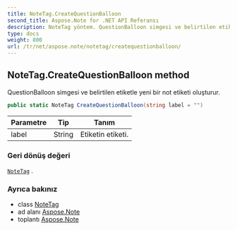 ```yaml
---
title: NoteTag.CreateQuestionBalloon
second_title: Aspose.Note for .NET API Referansı
description: NoteTag yöntem. QuestionBalloon simgesi ve belirtilen etiketle yeni bir not etiketi oluşturur.
type: docs
weight: 800
url: /tr/net/aspose.note/notetag/createquestionballoon/
---
```

## NoteTag.CreateQuestionBalloon method

QuestionBalloon simgesi ve belirtilen etiketle yeni bir not etiketi oluşturur.

```csharp
public static NoteTag CreateQuestionBalloon(string label = "")
```

| Parametre | Tip | Tanım |
| --- | --- | --- |
| label | String | Etiketin etiketi. |

### Geri dönüş değeri

[`NoteTag`](../) .

### Ayrıca bakınız

* class [NoteTag](../)
* ad alanı [Aspose.Note](../../notetag/)
* toplantı [Aspose.Note](../../../)


